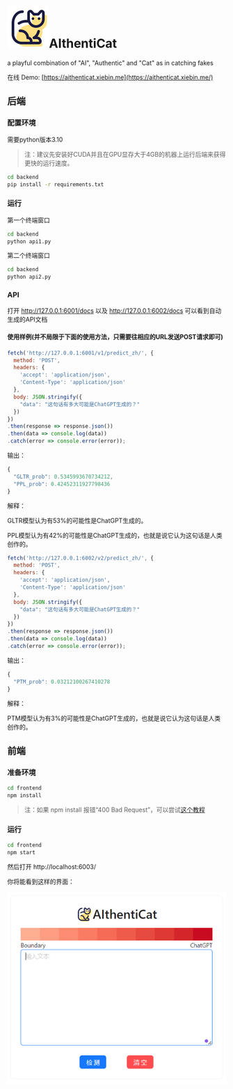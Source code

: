 # ![AIthentiCat](./README.assets/AIthentiCat.png)AIthentiCat
a playful combination of "AI", "Authentic" and "Cat" as in catching fakes

在线 Demo: [https://aithenticat.xiebin.me](https://aithenticat.xiebin.me/)

## 后端

### 配置环境

需要python版本3.10

> 注：建议先安装好CUDA并且在GPU显存大于4GB的机器上运行后端来获得更快的运行速度。

```cmd
cd backend
pip install -r requirements.txt
```

### 运行

第一个终端窗口

```cmd
cd backend
python api1.py
```

第二个终端窗口

```cmd
cd backend
python api2.py
```

### API

打开 http://127.0.0.1:6001/docs 以及 http://127.0.0.1:6002/docs 可以看到自动生成的API文档

#### 使用样例(并不局限于下面的使用方法，只需要往相应的URL发送POST请求即可)

```javascript
fetch('http://127.0.0.1:6001/v1/predict_zh/', {
  method: 'POST',
  headers: {
    'accept': 'application/json',
    'Content-Type': 'application/json'
  },
  body: JSON.stringify({
    "data": "这句话有多大可能是ChatGPT生成的？"
  })
})
.then(response => response.json())
.then(data => console.log(data))
.catch(error => console.error(error));
```

输出：

```javascript
{
  "GLTR_prob": 0.5345993670734212,
  "PPL_prob": 0.42452311927798436
}
```

解释：

GLTR模型认为有53%的可能性是ChatGPT生成的。

PPL模型认为有42%的可能性是ChatGPT生成的，也就是说它认为这句话是人类创作的。

```javascript
fetch('http://127.0.0.1:6002/v2/predict_zh/', {
  method: 'POST',
  headers: {
    'accept': 'application/json',
    'Content-Type': 'application/json'
  },
  body: JSON.stringify({
    "data": "这句话有多大可能是ChatGPT生成的？"
  })
})
.then(response => response.json())
.then(data => console.log(data))
.catch(error => console.error(error));
```

输出：

```javascript
{
  "PTM_prob": 0.03212100267410278
}
```

解释：

PTM模型认为有3%的可能性是ChatGPT生成的，也就是说它认为这句话是人类创作的。



## 前端

### 准备环境

```cmd
cd frontend
npm install
```

> 注：如果 npm install 报错“400 Bad Request”，可以尝试[这个教程](https://blog.csdn.net/m0_54890506/article/details/135257913)

### 运行

```cmd
cd frontend
npm start
```

然后打开 http://localhost:6003/

你将能看到这样的界面：

![image-20240330213132758](./README.assets/image-20240330213132758.png)

